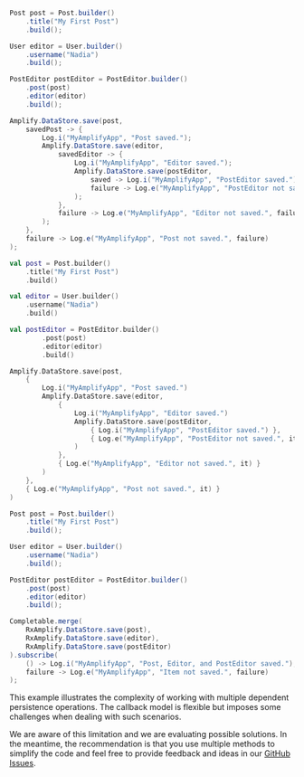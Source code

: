 <amplify-block-switcher>
<amplify-block name="Java">

```java
Post post = Post.builder()
    .title("My First Post")
    .build();

User editor = User.builder()
    .username("Nadia")
    .build();

PostEditor postEditor = PostEditor.builder()
    .post(post)
    .editor(editor)
    .build();

Amplify.DataStore.save(post,
    savedPost -> {
        Log.i("MyAmplifyApp", "Post saved.");
        Amplify.DataStore.save(editor,
            savedEditor -> {
                Log.i("MyAmplifyApp", "Editor saved.");
                Amplify.DataStore.save(postEditor,
                    saved -> Log.i("MyAmplifyApp", "PostEditor saved."),
                    failure -> Log.e("MyAmplifyApp", "PostEditor not saved.", failure)
                );
            },
            failure -> Log.e("MyAmplifyApp", "Editor not saved.", failure)
        );
    },
    failure -> Log.e("MyAmplifyApp", "Post not saved.", failure)
);
```

</amplify-block>
<amplify-block name="Kotlin">

```kotlin
val post = Post.builder()
    .title("My First Post")
    .build()

val editor = User.builder()
    .username("Nadia")
    .build()

val postEditor = PostEditor.builder()
        .post(post)
        .editor(editor)
        .build()

Amplify.DataStore.save(post,
    {
        Log.i("MyAmplifyApp", "Post saved.")
        Amplify.DataStore.save(editor,
            {
                Log.i("MyAmplifyApp", "Editor saved.")
                Amplify.DataStore.save(postEditor,
                    { Log.i("MyAmplifyApp", "PostEditor saved.") },
                    { Log.e("MyAmplifyApp", "PostEditor not saved.", it) }
                )
            },
            { Log.e("MyAmplifyApp", "Editor not saved.", it) }
        )
    },
    { Log.e("MyAmplifyApp", "Post not saved.", it) }
)
```

</amplify-block>
<amplify-block name="RxJava">

```java
Post post = Post.builder()
    .title("My First Post")
    .build();

User editor = User.builder()
    .username("Nadia")
    .build();

PostEditor postEditor = PostEditor.builder()
    .post(post)
    .editor(editor)
    .build();

Completable.merge(
    RxAmplify.DataStore.save(post),
    RxAmplify.DataStore.save(editor),
    RxAmplify.DataStore.save(postEditor)
).subscribe(
    () -> Log.i("MyAmplifyApp", "Post, Editor, and PostEditor saved."),
    failure -> Log.e("MyAmplifyApp", "Item not saved.", failure)
);
```

</amplify-block>
</amplify-block-switcher>

<amplify-callout>

This example illustrates the complexity of working with multiple dependent persistence operations. The callback model is flexible but imposes some challenges when dealing with such scenarios.

We are aware of this limitation and we are evaluating possible solutions. In the meantime, the recommendation is that you use multiple methods to simplify the code and feel free to provide feedback and ideas in our [GitHub Issues](https://github.com/aws-amplify/amplify-android/issues).

</amplify-callout>
